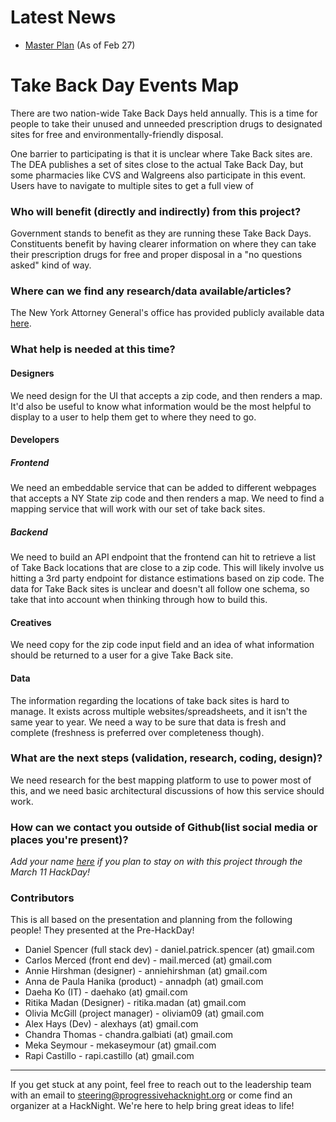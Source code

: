 <!--- Keep everything below and click 'Submit new issue'  --->

# Latest News

* [Master Plan](https://github.com/ProgressiveHackNight/take-back-day-mapping/wiki/Feb-27-Planning----Feature-Decisions-&-User-Stories) (As of Feb 27)

# Take Back Day Events Map

There are two nation-wide Take Back Days held annually. This is a time for people to take their unused and unneeded prescription drugs to designated sites for free and environmentally-friendly disposal.  

One barrier to participating is that it is unclear where Take Back sites are. The DEA publishes a set of sites close to the actual Take Back Day, but some pharmacies like CVS and Walgreens also participate in this event. Users have to navigate to multiple sites to get a full view of 

### Who will benefit (directly and indirectly) from this project?

Government stands to benefit as they are running these Take Back Days. Constituents benefit by having clearer information on where they can take their prescription drugs for free and proper disposal in a "no questions asked" kind of way.

### Where can we find any research/data available/articles?

The New York Attorney General's office has provided publicly available data [here](https://github.com/NYAG/Takeback_Day_Hackathon).

### What help is needed at this time?

#### Designers
We need design for the UI that accepts a zip code, and then renders a map. It'd also be useful to know what information would be the most helpful to display to a user to help them get to where they need to go.

#### Developers

##### Frontend
We need an embeddable service that can be added to different webpages that accepts a NY State zip code and then renders a map. We need to find a mapping service that will work with our set of take back sites.

##### Backend
We need to build an API endpoint that the frontend can hit to retrieve a list of Take Back locations that are close to a zip code. This will likely involve us hitting a 3rd party endpoint for distance estimations based on zip code. The data for Take Back sites is unclear and doesn't all follow one schema, so take that into account when thinking through how to build this.

#### Creatives
We need copy for the zip code input field and an idea of what information should be returned to a user for a give Take Back site.

#### Data
The information regarding the locations of take back sites is hard to manage. It exists across multiple websites/spreadsheets, and it isn't the same year to year. We need a way to be sure that data is fresh and complete (freshness is preferred over completeness though).

### What are the next steps (validation, research, coding, design)?
We need research for the best mapping platform to use to power most of this, and we need basic architectural discussions of how this service should work.

### How can we contact you outside of Github(list social media or places you're present)?
_Add your name [here](https://github.com/ProgressiveHackNight/project-ideas/issues/9) if you plan to stay on with this project through the March 11 HackDay!_

### Contributors
This is all based on the presentation and planning from the following people! They presented at the Pre-HackDay!

* Daniel Spencer (full stack dev) - daniel.patrick.spencer (at) gmail.com
* Carlos Merced (front end dev) - mail.merced (at) gmail.com
* Annie Hirshman (designer) - anniehirshman (at) gmail.com
* Anna de Paula Hanika (product) - annadph (at) gmail.com
* Daeha Ko (IT) - daehako (at) gmail.com
* Ritika Madan (Designer) - ritika.madan (at) gmail.com
* Olivia McGill (project manager) - oliviam09 (at) gmail.com
* Alex Hays (Dev) - alexhays (at) gmail.com
* Chandra Thomas - chandra.galbiati (at) gmail.com
* Meka Seymour - mekaseymour (at) gmail.com
* Rapi Castillo - rapi.castillo (at) gmail.com

----
If you get stuck at any point, feel free to reach out to the leadership team with an email to steering@progressivehacknight.org or come find an organizer at a HackNight. We're here to help bring great ideas to life!
